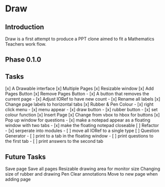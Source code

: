 # Draw
## Introduction
Draw is a first attempt to produce a PPT clone aimed to fit a Mathematics Teachers
work flow.

## Phase 0.1.0

## Tasks
[x] A Drawable interface 
[x] Multiple Pages 
[x] Resizable window 
[x] Add Pages Button
[x] Remove Pages Button
    - [x] A button that removes the current page 
    - [x] Adjust IORef to have new count
    - [x] Rename all labels 
[x] Change page labels to horizontal tabs
[x] Rubber & Pen Colour
    - [x] right click menu 
        - [x] menu appear
        - [x] draw button 
        - [x] rubber button 
        - [x] set colour function
[x] Insert Page
[x] Change from vbox to hbox for buttons
[x] Pop up window for questions
    - [x] make a notepad appear as a floating window with two tabs
    - [x] make the floating notepad closeable
[ ] Refactor
    - [x] serperate into modules
    - [ ] move all IORef to a single type 
[ ] Question Generator
    - [ ] print to a tab in the floating window
    - [ ] print questions to the first tab 
    - [ ] print answers to the second tab

## Future Tasks 
Save page 
Save all pages
Resizable drawing area for monitor size 
Changing size of rubber and drawing Pen
Clear annotations
Move to new page when adding page
